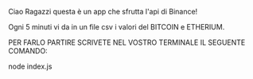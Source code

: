 Ciao Ragazzi questa è un app che sfrutta l'api di Binance!

Ogni 5 minuti vi da in un file csv i valori del BITCOIN e ETHERIUM.

PER FARLO PARTIRE SCRIVETE NEL VOSTRO TERMINALE IL SEGUENTE COMANDO:

node index.js
